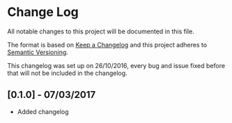 # Change Log
All notable changes to this project will be documented in this file.

The format is based on [Keep a Changelog](http://keepachangelog.com/) 
and this project adheres to [Semantic Versioning](http://semver.org/).

This changelog was set up on 26/10/2016, every bug and issue fixed before that will not be included in the changelog.

## [0.1.0] - 07/03/2017
- Added changelog
